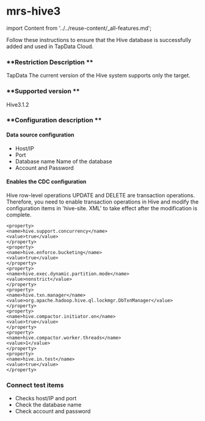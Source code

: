 # mrs-hive3

import Content from '../../reuse-content/_all-features.md';

<Content />

Follow these instructions to ensure that the Hive database is successfully added and used in TapData Cloud.

### **Restriction Description **

TapData The current version of the Hive system supports only the target.

### **Supported version **

Hive3.1.2

### **Configuration description **

#### Data source configuration

- Host/IP
- Port
- Database name Name of the database
- Account and Password

#### Enables the CDC configuration

Hive row-level operations UPDATE and DELETE are transaction operations. Therefore, you need to enable transaction operations in Hive and modify the configuration items in 'hive-site. XML' to take effect after the modification is complete.

```
<property>
<name>hive.support.concurrency</name>
<value>true</value>
</property>
<property>
<name>hive.enforce.bucketing</name>
<value>true</value>
</property>
<property>
<name>hive.exec.dynamic.partition.mode</name>
<value>nonstrict</value>
</property>
<property>
<name>hive.txn.manager</name>
<value>org.apache.hadoop.hive.ql.lockmgr.DbTxnManager</value>
</property>
<property>
<name>hive.compactor.initiator.on</name>
<value>true</value>
</property>
<property>
<name>hive.compactor.worker.threads</name>
<value>1</value>
</property>
<property>
<name>hive.in.test</name>
<value>true</value>
</property>
```

### Connect test items

- Checks host/IP and port
- Check the database name
- Check account and password
